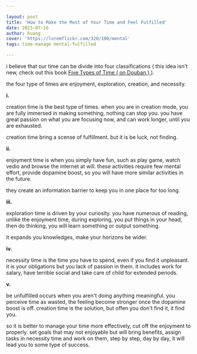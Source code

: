 ```yaml
---

layout: post
title: 'How to Make the Most of Your Time and Feel Fulfilled'
date: 2023-07-16
author: huang
cover: 'https://loremflickr.com/320/100/mental'
tags: time-manage mental-fulfilled

---
```


i believe that our time can be divide into four classifications ( this idea isn't new, check out this book [ Five Types of Time ( on Douban ) ](https://book.douban.com/subject/35234117/) ).

the four type of times are enjoyment, exploration, creation, and necessity.


**i.**

creation time is the best type of times. when you are in creation mode, you are fully immersed in making something, nothing can stop you. you have great passion on what you are focusing now, and can work longer, until you are exhausted.

creation time bring a scense of fulfillment. but  it is be luck, not finding.

**ii.**

enjoyment time is when you simply have fun, such as play game, watch vedio and browse the internet at will. these activities require few mental effort, provide dopamine boost, so you will have more similar activities in the future.

they create an information barrier to keep you in one place for too long.

**iii.**

exploration time is driven by your curiosity. you have numerous of reading, unlike the enjoyment time, during exploring, you put things in your head, then do thinking, you will learn something or output something.

it expands you knowledges, make your horizons be wider.

**iv.**

necessity time is the time you have to spend, even if you find it unpleasant. it is your obligations but you lack of passion in them.  it includes work for salary, have terrible social and take care of child for extended periods.

**v.**

be unfulfilled occurs when you aren't doing anything meaningful.  you perceive time as wasted, the feeling  become stronger once the dopamine boost is off. creation time is the solution, but offen you don't find it, it find you.

so it is better to manage your time more effectively, cut off the enjoyment  to properly. set goals that may not enjoyable but will bring benefits, assign tasks in necessity  time and work on them, step by step, day by day, it will lead you to some type of success.
